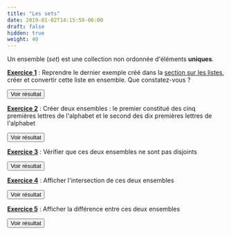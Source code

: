 ```yaml
---
title: "Les sets"
date: 2019-01-02T14:15:59-06:00
draft: false
hidden: true
weight: 40
---
```


Un ensemble (*set*) est une collection non ordonnée d'éléments **uniques**.

<ins>**Exercice 1**</ins> : Reprendre le dernier exemple créé dans la <a href="/fondations/chapter3/2-listes">section sur les listes</a>, créer et convertir cette liste en ensemble. Que constatez-vous ?

<script>
function myFunction1() {
    var x = document.getElementById("exercice1");
    if (x.style.display === "none") {
        x.style.display = "block";
    } else {
        x.style.display = "none";
    }
}
</script>
 
<button onclick="myFunction1()">Voir résultat</button>

<div id="exercice1" hidden>
<div></div>

```python
set([i**2 for i in [1,2,3,4,5]]+[i**2 for i in [1,2,3,4,5]])
```

On constate que les éléments dupliqués sont supprimés. Cette fonctionnalité des ensembles peut faciliter la manipulation de données lorsqu'on souhaite obtenir les différentes modalités d'une variable par exemple. On verra dans la section sur la <a href="/explorer/chapter1/">manipulation de données</a> qu'il est aussi possible de récuper la sous-liste des éléments uniques d'une liste avec le package *numpy* avec la commande : *np.unique*.
</div>


<ins>**Exercice 2**</ins> : Créer deux ensembles : le premier constitué des cinq premières lettres de l'alphabet et le second des dix premières lettres de l'alphabet

<script>
function myFunction2() {
    var x = document.getElementById("exercice2");
    if (x.style.display === "none") {
        x.style.display = "block";
    } else {
        x.style.display = "none";
    }
}
</script>
 
<button onclick="myFunction2()">Voir résultat</button>

<div id="exercice2" hidden>
<div></div>

```python
import string
ens1=set(string.ascii_lowercase[0:5])
ens2=set(string.ascii_lowercase[0:10])
```
</div>

<ins>**Exercice 3**</ins> : Vérifier que ces deux ensembles ne sont pas disjoints

<script>
function myFunction3() {
    var x = document.getElementById("exercice3");
    if (x.style.display === "none") {
        x.style.display = "block";
    } else {
        x.style.display = "none";
    }
}
</script>
 
<button onclick="myFunction3()">Voir résultat</button>

<div id="exercice3" hidden>
<div></div>

```python
ens1.isdisjoint(ens2)
```
</div>

<ins>**Exercice 4**</ins> : Afficher l'intersection de ces deux ensembles

<script>
function myFunction4() {
    var x = document.getElementById("exercice4");
    if (x.style.display === "none") {
        x.style.display = "block";
    } else {
        x.style.display = "none";
    }
}
</script>
 
<button onclick="myFunction4()">Voir résultat</button>

<div id="exercice4" hidden>
<div></div>

```python
ens1.intersection(ens2)
```
</div>

<ins>**Exercice 5**</ins> : Afficher la différence entre ces deux ensembles

<script>
function myFunction5() {
    var x = document.getElementById("exercice5");
    if (x.style.display === "none") {
        x.style.display = "block";
    } else {
        x.style.display = "none";
    }
}
</script>
 
<button onclick="myFunction5()">Voir résultat</button>

<div id="exercice5" hidden>
<div></div>

```python
ens1.difference(ens2)
```
</div>

